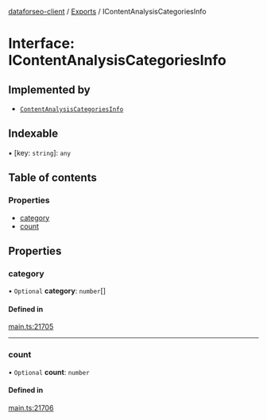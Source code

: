 [dataforseo-client](../README.md) / [Exports](../modules.md) / IContentAnalysisCategoriesInfo

# Interface: IContentAnalysisCategoriesInfo

## Implemented by

- [`ContentAnalysisCategoriesInfo`](../classes/ContentAnalysisCategoriesInfo.md)

## Indexable

▪ [key: `string`]: `any`

## Table of contents

### Properties

- [category](IContentAnalysisCategoriesInfo.md#category)
- [count](IContentAnalysisCategoriesInfo.md#count)

## Properties

### category

• `Optional` **category**: `number`[]

#### Defined in

[main.ts:21705](https://github.com/dataforseo/TypeScriptClient/blob/7ca1aa4/main.ts#L21705)

___

### count

• `Optional` **count**: `number`

#### Defined in

[main.ts:21706](https://github.com/dataforseo/TypeScriptClient/blob/7ca1aa4/main.ts#L21706)
